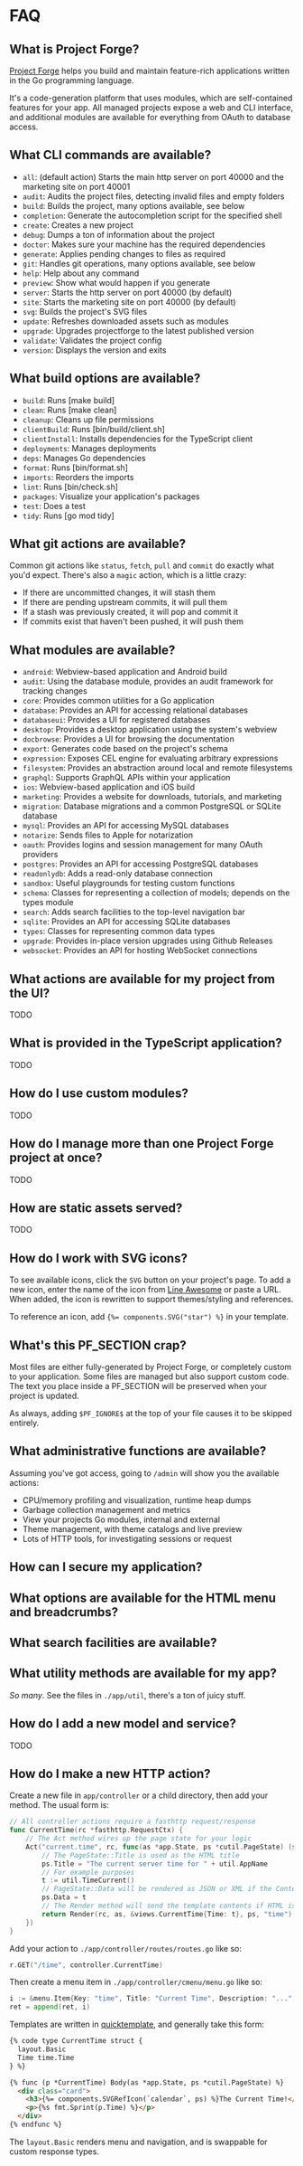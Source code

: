 # FAQ

## What is Project Forge?

[Project Forge](https://projectforge.dev) helps you build and maintain feature-rich applications written in the Go programming language.

It's a code-generation platform that uses modules, which are self-contained features for your app.
All managed projects expose a web and CLI interface, and additional modules are available for everything from OAuth to database access.

## What CLI commands are available?

- `all`: (default action) Starts the main http server on port 40000 and the marketing site on port 40001
- `audit`: Audits the project files, detecting invalid files and empty folders
- `build`: Builds the project, many options available, see below
- `completion`: Generate the autocompletion script for the specified shell
- `create`: Creates a new project
- `debug`: Dumps a ton of information about the project
- `doctor`: Makes sure your machine has the required dependencies
- `generate`: Applies pending changes to files as required
- `git`: Handles git operations, many options available, see below
- `help`: Help about any command
- `preview`: Show what would happen if you generate
- `server`: Starts the http server on port 40000 (by default)
- `site`: Starts the marketing site on port 40000 (by default)
- `svg`: Builds the project's SVG files
- `update`: Refreshes downloaded assets such as modules
- `upgrade`: Upgrades projectforge to the latest published version
- `validate`: Validates the project config
- `version`: Displays the version and exits


## What build options are available?

- `build`: Runs [make build]
- `clean`: Runs [make clean]
- `cleanup`: Cleans up file permissions
- `clientBuild`: Runs [bin/build/client.sh]
- `clientInstall`: Installs dependencies for the TypeScript client
- `deployments`: Manages deployments
- `deps`: Manages Go dependencies
- `format`: Runs [bin/format.sh]
- `imports`: Reorders the imports
- `lint`: Runs [bin/check.sh]
- `packages`: Visualize your application's packages
- `test`: Does a test
- `tidy`: Runs [go mod tidy]


## What git actions are available?

Common git actions like `status`, `fetch`, `pull` and `commit` do exactly what you'd expect.
There's also a `magic` action, which is a little crazy:
- If there are uncommitted changes, it will stash them
- If there are pending upstream commits, it will pull them
- If a stash was previously created, it will pop and commit it
- If commits exist that haven't been pushed, it will push them


## What modules are available?

- `android`: Webview-based application and Android build
- `audit`: Using the database module, provides an audit framework for tracking changes
- `core`: Provides common utilities for a Go application
- `database`: Provides an API for accessing relational databases
- `databaseui`: Provides a UI for registered databases
- `desktop`: Provides a desktop application using the system's webview
- `docbrowse`: Provides a UI for browsing the documentation
- `export`: Generates code based on the project's schema
- `expression`: Exposes CEL engine for evaluating arbitrary expressions
- `filesystem`: Provides an abstraction around local and remote filesystems
- `graphql`: Supports GraphQL APIs within your application
- `ios`: Webview-based application and iOS build
- `marketing`: Provides a website for downloads, tutorials, and marketing
- `migration`: Database migrations and a common PostgreSQL or SQLite database
- `mysql`: Provides an API for accessing MySQL databases
- `notarize`: Sends files to Apple for notarization
- `oauth`: Provides logins and session management for many OAuth providers
- `postgres`: Provides an API for accessing PostgreSQL databases
- `readonlydb`: Adds a read-only database connection
- `sandbox`: Useful playgrounds for testing custom functions
- `schema`: Classes for representing a collection of models; depends on the types module
- `search`: Adds search facilities to the top-level navigation bar
- `sqlite`: Provides an API for accessing SQLite databases
- `types`: Classes for representing common data types
- `upgrade`: Provides in-place version upgrades using Github Releases
- `websocket`: Provides an API for hosting WebSocket connections


## What actions are available for my project from the UI?

TODO


## What is provided in the TypeScript application?

TODO


## How do I use custom modules?

TODO


## How do I manage more than one Project Forge project at once?

TODO


## How are static assets served?

TODO


## How do I work with SVG icons?

To see available icons, click the `SVG` button on your project's page.
To add a new icon, enter the name of the icon from [Line Awesome](https://icons8.com/line-awesome) or paste a URL.
When added, the icon is rewritten to support themes/styling and references.

To reference an icon, add `{%= components.SVG("star") %}` in your template.


## What's this PF_SECTION crap?

Most files are either fully-generated by Project Forge, or completely custom to your application.
Some files are managed but also support custom code. The text you place inside a PF_SECTION will be preserved when your project is updated.

As always, adding `$PF_IGNORE$` at the top of your file causes it to be skipped entirely.


## What administrative functions are available?

Assuming you've got access, going to `/admin` will show you the available actions:

- CPU/memory profiling and visualization, runtime heap dumps
- Garbage collection management and metrics
- View your projects Go modules, internal and external
- Theme management, with theme catalogs and live preview
- Lots of HTTP tools, for investigating sessions or request


## How can I secure my application?


## What options are available for the HTML menu and breadcrumbs?


## What search facilities are available?


## What utility methods are available for my app?

_So many_. See the files in `./app/util`, there's a ton of juicy stuff.


## How do I add a new model and service?

TODO


## How do I make a new HTTP action?

Create a new file in `app/controller` or a child directory, then add your method.
The usual form is:

```go
// All controller actions require a fasthttp request/response
func CurrentTime(rc *fasthttp.RequestCtx) {
	// The Act method wires up the page state for your logic
	Act("current.time", rc, func(as *app.State, ps *cutil.PageState) (string, error) {
		// The PageState::Title is used as the HTML title
		ps.Title = "The current server time for " + util.AppName
		// For example purposes
		t := util.TimeCurrent()
		// PageState::Data will be rendered as JSON or XML if the Content-Type of the request matches
		ps.Data = t
		// The Render method will send the template contents if HTML is requested. The final argument refers to the active menu key
		return Render(rc, as, &views.CurrentTime{Time: t}, ps, "time")
	})
}
```

Add your action to `./app/controller/routes/routes.go` like so:

```go
r.GET("/time", controller.CurrentTime)
```

Then create a menu item in `./app/controller/cmenu/menu.go` like so:

```go
i := &menu.Item{Key: "time", Title: "Current Time", Description: "...", Icon: "star", Route: "/time"}
ret = append(ret, i)
```

Templates are written in [quicktemplate](https://github.com/valyala/quicktemplate), and generally take this form:

```html
{% code type CurrentTime struct {
  layout.Basic
  Time time.Time
} %}

{% func (p *CurrentTime) Body(as *app.State, ps *cutil.PageState) %}
  <div class="card">
    <h3>{%= components.SVGRefIcon(`calendar`, ps) %}The Current Time!</h3>
    <p>{%s fmt.Sprint(p.Time) %}</p>
  </div>
{% endfunc %}
```

The `layout.Basic` renders menu and navigation, and is swappable for custom response types.
